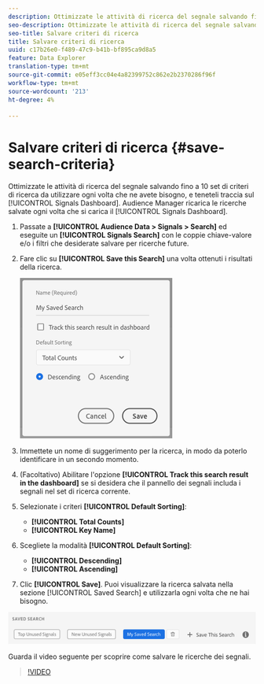 ```yaml
---
description: Ottimizzate le attività di ricerca del segnale salvando fino a 10 set di criteri di ricerca da utilizzare ogni volta che ne avete bisogno, e teneteli traccia sul dashboard.  Audience Manager ricarica le ricerche salvate ogni volta che caricate il dashboard.
seo-description: Ottimizzate le attività di ricerca del segnale salvando fino a 10 set di criteri di ricerca da utilizzare ogni volta che ne avete bisogno, e teneteli traccia sul dashboard.  Audience Manager ricarica le ricerche salvate ogni volta che caricate il dashboard.
seo-title: Salvare criteri di ricerca
title: Salvare criteri di ricerca
uuid: c17b26e0-f489-47c9-b41b-bf895ca9d8a5
feature: Data Explorer
translation-type: tm+mt
source-git-commit: e05eff3cc04e4a82399752c862e2b2370286f96f
workflow-type: tm+mt
source-wordcount: '213'
ht-degree: 4%

---
```



# Salvare criteri di ricerca {#save-search-criteria}

Ottimizzate le attività di ricerca del segnale salvando fino a 10 set di criteri di ricerca da utilizzare ogni volta che ne avete bisogno, e teneteli traccia sul [!UICONTROL Signals Dashboard].  Audience Manager ricarica le ricerche salvate ogni volta che si carica il [!UICONTROL Signals Dashboard].

1. Passate a **[!UICONTROL Audience Data > Signals > Search]** ed eseguite un **[!UICONTROL Signals Search]** con le coppie chiave-valore e/o i filtri che desiderate salvare per ricerche future.
1. Fare clic su **[!UICONTROL Save this Search]** una volta ottenuti i risultati della ricerca.

   ![Risultato del passaggio](assets/save-search-criteria.png)
1. Immettete un nome di suggerimento per la ricerca, in modo da poterlo identificare in un secondo momento.
1. (Facoltativo) Abilitare l&#39;opzione **[!UICONTROL Track this search result in the dashboard]** se si desidera che il pannello dei segnali includa i segnali nel set di ricerca corrente.
1. Selezionate i criteri **[!UICONTROL Default Sorting]**:
   * **[!UICONTROL Total Counts]**
   * **[!UICONTROL Key Name]**
1. Scegliete la modalità **[!UICONTROL Default Sorting]**:
   * **[!UICONTROL Descending]**
   * **[!UICONTROL Ascending]**
1. Clic **[!UICONTROL Save]**. Puoi visualizzare la ricerca salvata nella sezione [!UICONTROL Saved Search] e utilizzarla ogni volta che ne hai bisogno.

![ricerca salvata](assets/saved-search.png)

Guarda il video seguente per scoprire come salvare le ricerche dei segnali.

>[!VIDEO](https://video.tv.adobe.com/v/25147/)
